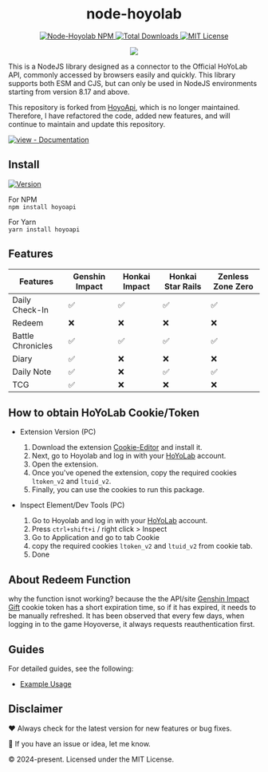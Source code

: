 <div align="center">
  <h1>node-hoyolab</h1>

<p>
        <a href="https://www.npmjs.com/package/node-hoyolab">
            <img src="https://img.shields.io/npm/v/node-hoyolab.svg?logo=npm&logoColor=fff&label=NPM+package&color=red" alt="Node-Hoyolab NPM" />
        </a>
        <a href="https://www.npmjs.com/package/node-hoyolab" target="_blank">
            <img src="https://img.shields.io/npm/dt/node-hoyolab.svg?style=flat-square" alt="Total Downloads" />
        </a>
        <a href="https://github.com/iseizuu/node-hoyolab/blob/master/LICENSE">
            <img src="https://img.shields.io/github/license/iseizuu/node-hoyolab?style=flat-square" alt="MIT License" />
        </a>
    </p>
    <p align="center"> 
    <img src="https://upload-os-bbs.hoyolab.com/upload/2024/01/17/8710bd26132d73c7a07981998d4d2816_2234102251971466197.jpg">
    </p>
</div>

This is a NodeJS library designed as a connector to the Official HoYoLab API, commonly accessed by browsers easily and quickly. This library supports both ESM and CJS, but can only be used in NodeJS environments starting from version 8.17 and above.

This repository is forked from [HoyoApi](https://github.com/vermaysha/hoyoapi/), which is no longer maintained. Therefore, I have refactored the code, added new features, and will continue to maintain and update this repository.

[![view - Documentation](https://img.shields.io/badge/view-Documentation-blue?style=for-the-badge)](https://hoyolab-docs.aizuu.my.id/ 'Go to project documentation')

## Install

[![Version](https://nodei.co/npm/node-hoyolab.png?compact=true)](https://nodei.co/npm/node-hoyolab)

For NPM <br/>
`npm install hoyoapi`

For Yarn <br/>
`yarn install hoyoapi`

## Features

| Features          | Genshin Impact | Honkai Impact | Honkai Star Rails | Zenless Zone Zero |
| ----------------- | -------------- | ------------- | ----------------- | ----------------- |
| Daily Check-In    | ✅              | ✅             | ✅                 | ✅                 |
| Redeem            | ❌              | ❌             | ❌                 | ❌                 |
| Battle Chronicles | ✅              | ✅             | ✅                 | ✅                 |
| Diary             | ✅              | ❌             | ❌                 | ❌                 |
| Daily Note        | ✅              | ❌             | ✅                 | ✅                 |
| TCG               | ✅              | ❌             | ❌                 | ❌                 |

## How to obtain HoYoLab Cookie/Token

 - Extension Version (PC)
    1. Download the extension [Cookie-Editor](https://chromewebstore.google.com/detail/cookie-editor/hlkenndednhfkekhgcdicdfddnkalmdm?hl=id) and install it.
    2. Next, go to Hoyolab and log in with your [HoYoLab](https://www.hoyolab.com/home) account.
    3. Open the extension.
    4. Once you've opened the extension, copy the required cookies `ltoken_v2` and `ltuid_v2`.
    5. Finally, you can use the cookies to run this package.
   
 - Inspect Element/Dev Tools (PC)
    1. Go to Hoyolab and log in with your [HoYoLab](https://www.hoyolab.com/home) account.
    2. Press `ctrl+shift+i` / right click > Inspect
    3. Go to Application and go to tab Cookie
    4. copy the required cookies `ltoken_v2` and `ltuid_v2` from cookie tab.
    5. Done

## About Redeem Function

why the function isnot working?
because the the API/site [Genshin Impact Gift](https://genshin.hoyoverse.com/en/gift) cookie token has a short expiration time, so if it has expired, it needs to be manually refreshed. It has been observed that every few days, when logging in to the game Hoyoverse, it always requests reauthentication first.

## Guides

For detailed guides, see the following:

- [Example Usage](./guide.html)


## Disclaimer

❤️ Always check for the latest version for new features or bug fixes.

🚀 If you have an issue or idea, let me know.

© 2024-present. Licensed under the MIT License.
